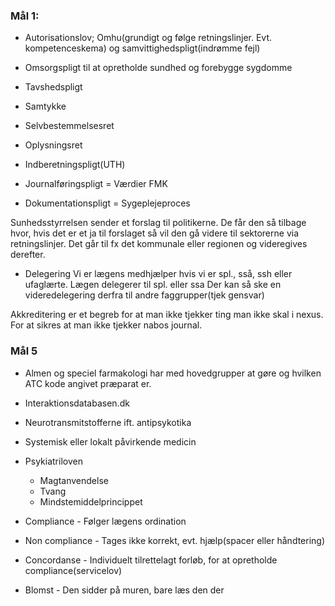 
### Mål 1:

*  Autorisationslov; Omhu(grundigt og følge retningslinjer. Evt. kompetenceskema) og samvittighedspligt(indrømme fejl)
* Omsorgspligt til at opretholde sundhed og forebygge sygdomme
* Tavshedspligt
* Samtykke
* Selvbestemmelsesret

* Oplysningsret
* Indberetningspligt(UTH)
* Journalføringspligt = Værdier FMK
* Dokumentationspligt = Sygeplejeproces

Sunhedsstyrrelsen sender et forslag til politikerne. De får den så tilbage hvor, hvis det er et ja til forslaget så vil den gå videre til sektorerne via retningslinjer. Det går til fx det kommunale eller regionen og videregives derefter.

* Delegering
	Vi er lægens medhjælper hvis vi er spl., sså, ssh eller ufaglærte.
	Lægen delegerer til spl. eller ssa
	Der kan så ske en videredelegering derfra til andre faggrupper(tjek gensvar)

Akkreditering er et begreb for at man ikke tjekker ting man ikke skal i nexus. For at sikres at man ikke tjekker nabos journal.

### Mål 5
* Almen og speciel farmakologi har med hovedgrupper at gøre og hvilken ATC kode angivet præparat er.
* Interaktionsdatabasen.dk
* Neurotransmitstofferne ift. antipsykotika
* Systemisk eller lokalt påvirkende medicin

* Psykiatriloven
	* Magtanvendelse
	* Tvang
	* Mindstemiddelprincippet

* Compliance - Følger lægens ordination
* Non compliance - Tages ikke korrekt, evt. hjælp(spacer eller håndtering)
* Concordanse - Individuelt tilrettelagt forløb, for at opretholde compliance(servicelov)
* Blomst - Den sidder på muren, bare læs den der

